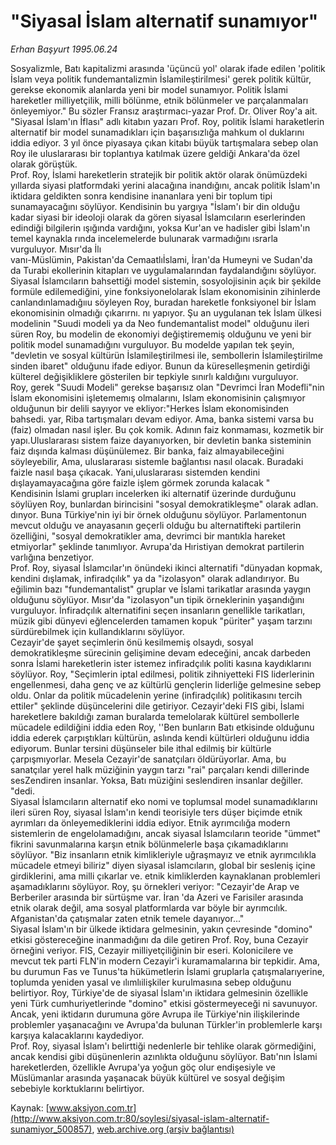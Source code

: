 # "Siyasal İslam alternatif sunamıyor"

*Erhan Başyurt 1995.06.24*

<div class="pNewsDetailMainContent ctx_content" itemprop="articleBody">
 Sosyalizmle, Batı kapitalizmi arasında 'üçüncü yol' olarak ifade edilen 'politik İslam veya politik fundemantalizmin İslamileştirilmesi' gerek politik kültür, gerekse ekonomik alanlarda yeni bir model sunamıyor. Politik İslami hareketler milliyetçilik, milli bölünme, etnik bölünmeler ve parçalanmaları önleyemiyor." Bu sözler Fransız araştırmacı-yazar Prof. Dr. Oliver Roy'a ait.
 <br/>
 "Siyasal İslam'ın İflası" adlı kitabın yazarı Prof. Roy, politik İslami haraketlerin alternatif bir model sunamadıkları için başarısızlığa mahkum ol duklarını iddia ediyor. 3 yıl önce piyasaya çıkan kitabı büyük tartışmalara sebep olan Roy ile uluslararası bir toplantıya katılmak üzere geldiği Ankara'da özel olarak görüştük.
 <br/>
 Prof. Roy, İslami hareketlerin stratejik bir politik aktör olarak önümüzdeki yıllarda siyasi platformdaki yerini alacağına inandığını, ancak politik İslam'ın iktidara geldikten sonra kendisine inananlara yeni bir toplum tipi sunamayacağını söylüyor. Kendisinin bu yargıya "İslam'ı bir din olduğu kadar siyasi bir ideoloji olarak da gören siyasal İslamcıların eserlerinden edindiği bilgilerin ışığında vardığını, yoksa Kur'an ve hadisler gibi İslam'ın temel kaynakla rında incelemelerde bulunarak varmadığını ısrarla vurguluyor. Mısır'da İlı
 <br/>
 vanı-Müslümin, Pakistan'da Cemaatlıİslami, İran'da Humeyni ve Sudan'da da Turabi ekollerinin kitapları ve uygulamalarından faydalandığını söylüyor.
 <br/>
 Siyasal İslamcıların bahsettiği model sistemin, sosyolojisinin açık bir şekilde formüle edilemediğini, yine fonksiyonelolarak İslam ekonomisinin zihinlerde canlandınlamadığııu söyleyen Roy, buradan hareketle fonksiyonel bir İslam ekonomisinin olmadığı çıkarırnı. nı yapıyor. Şu an uygulanan tek İslam ülkesi modelinin "Suudi modeli ya da Neo fundemantalist model" olduğunu ileri süren Roy, bu modelin de ekonomiyi değiştirememiş olduğunu ve yeni bir politik model sunamadığını vurguluyor. Bu modelde yapılan tek şeyin, "devletin ve sosyal kültürün İslamileştirilmesi ile, sembollerin İslamileştirilme sinden ibaret" olduğunu ifade ediyor. Bunun da küreselleşmenin getirdiği külterel değişikliklere gösterilen bir tepkiyle sınırlı kaldığını vurguluyor.
 <br/>
 Roy, gerek "Suudi Modeli" gerekse başarısız olan "Devrimci İran Modefli"nin İslam ekonomisini işletememış olmalarını, Islam ekonomisinin çalışmıyor olduğunun bir delili sayıyor ve ekliyor:"Herkes İslam ekonomisinden bahsedi. yar, Riba tartışmaları devam ediyor. Ama, banka sistemi varsa bu (faiz) olmadan nasıl işler. Bu çok komik. Adının faiz konmaması, kozmetik bir yapı.Uluslararası sistem faize dayanıyorken, bir devletin banka sisteminin faiz dışında kalması düşünülemez. Bir banka, faiz almayabileceğini söyleyebilir, Ama, uluslararası sistemle bağlantısı nasıl olacak. Buradaki faizle nasıl başa çıkacak. Yani,uluslararası sistemden kendini dışlayamayacağına göre faizle işlem görmek zorunda kalacak "
 <br/>
 Kendisinin İslami grupları incelerken iki alternatif üzerinde durduğunu söylüyen Roy, bunlardan birincisini "sosyal demokratikleşme" olarak adlan. dınyor. Buna Türkiye'nin iyi bir örnek olduğunu söylüyor. Parlamentonun mevcut olduğu ve anayasanın geçerli olduğu bu alternatifteki partilerin özelliğini, "sosyal demokratikler ama, devrimci bir mantıkla hareket etmiyorlar" şeklinde tanımlıyor. Avrupa'da Hıristiyan demokrat partilerin varlığına benzetiyor.
 <br/>
 Prof. Roy, siyasal İslamcılar'ın önündeki ikinci alternatifi "dünyadan kopmak, kendini dışlamak, infiradçılık" ya da "izolasyon" olarak adlandırıyor. Bu eğilimin bazı "fundemantalist" gruplar ve İslami tarikatlar arasında yaygın olduğunu söylüyor. Mısır'da "izolasyon"un tipik örneklerinin yaşandığını vurguluyor. İnfiradçılık alternatifini seçen insanların genellikle tarikatları, müzik gibi dünyevi eğlencelerden tamamen kopuk "püriter" yaşam tarzını sürdürebilmek için kullandıklarını söylüyor.
 <br/>
 Cezayir'de şayet seçimlerin önü kesilmemiş olsaydı, sosyal demokratikleşme sürecinin gelişimine devam edeceğini, ancak darbeden sonra İslami hareketlerin ister istemez infiradçılık politi kasına kaydıklarını söylüyor. Roy, "Seçimlerin iptal edilmesi, politik zihniyetteki FIS liderlerinin engellenmesi, daha genç ve az kültürlü gençlerin liderliğe gelmesine sebep oldu. Onlar da politik mücadelenin yerine (infiradçılık) politikasını tercih ettiler" şeklinde düşüncelerini dile getiriyor. Cezayir'deki FIS gibi, İslami hareketlere bakıldığı zaman buralarda temelolarak kültürel sembollerle mücadele edildiğini iddia eden Roy, ''Ben bunların Batı etkisinde olduğunu iddia ederek çarpıştıkları kültürün, aslında kendi kültürleri olduğunu iddia ediyorum. Bunlar tersini düşünseler bile ithal edilmiş bir kültürle çarpışmıyorlar. Mesela Cezayir'de sanatçıları öldürüyorlar. Ama, bu sanatçılar yerel halk müziğinin yaygın tarzı "rai" parçaları kendi dillerinde sesZendiren insanlar. Yoksa, Batı müziğini seslendiren insanlar değiller. "dedi.
 <br/>
 Siyasal İslamcıların alternatif eko nomi ve toplumsal model sunamadıklarını ileri süren Roy, siyasal İslam'ın kendi teorisiyle ters düşer biçimde etnik ayrımları da önleyemediklerini iddia ediyor. Etnik ayrımcılığa modern sistemlerin de engelolamadığını, ancak siyasal İslamcıların teoride "ümmet" fikrini savunmalarına karşın etnik bölünmelerle başa çıkamadıklarını söylüyor. "Biz insanların etnik kimlikleriyle uğraşmayız ve etnik ayrımcılıkla mücadele etmeyi biliriz" diyen siyasal islamcıların, global bir sesleniş içine girdiklerini, ama milli çıkarlar ve. etnik kimliklerden kaynaklanan problemleri aşamadıklarını söylüyor. Roy, şu örnekleri veriyor: "Cezayir'de Arap ve Berberiler arasında bir sürtüşme var. İran 'da Azeri ve Farisiler arasında etnik olarak değil, ama sosyal platformlarda var böyle bir ayrımcılık. Afganistan'da çatışmalar zaten etnik temele dayanıyor..."
 <br/>
 Siyasal İslam'ın bir ülkede iktidara gelmesinin, yakın çevresinde "domino" etkisi göstereceğine inanmadığını da dile getiren Prof. Roy, buna Cezayir örneğini veriyor. FIS, Cezayir milliyetçiliğinin bir eseri. Kolonicilere ve mevcut tek parti FLN'in modern Cezayir'i kuramamalarına bir tepkidir. Ama, bu durumun Fas ve Tunus'ta hükümetlerin İslami gruplarla çatışmalarıyerine, toplumda yeniden yasal ve ılımlıilişkiler kurulmasına sebep olduğunu belirtiyor. Roy, Türkiye'de de siyasal İslam'ın iktidara gelmesinin özellikle yeni Türk cumhuriyetlerinde "domino" etkisi göstermeyeceği ni savunuyor. Ancak, yeni iktidarın durumuna göre Avrupa ile Türkiye'nin ilişkilerinde problemler yaşanacağını ve Avrupa'da bulunan Türkler'in problemlerle karşı karşıya kalacaklarını kaydediyor.
 <br/>
 Prof. Roy, siyasal İslam'ı belirttiği nedenlerle bir tehlike olarak görmediğini, ancak kendisi gibi düşünenlerin azınlıkta olduğunu söylüyor. Batı'nın İslami hareketlerden, özellikle Avrupa'ya yoğun göç olur endişesiyle ve Müslümanlar arasında yaşanacak büyük kültürel ve sosyal değişim sebebiyle korktuklarını belirtiyor.
 <br/>
</div>


Kaynak: [www.aksiyon.com.tr](http://www.aksiyon.com.tr:80/soylesi/siyasal-islam-alternatif-sunamiyor_500857), [web.archive.org (arşiv bağlantısı)](http://web.archive.org/web/20151227010547/http://www.aksiyon.com.tr:80/soylesi/siyasal-islam-alternatif-sunamiyor_500857)
